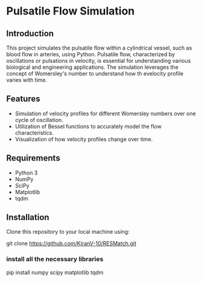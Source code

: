 # Pulsatile Flow Simulation

## Introduction

This project simulates the pulsatile flow within a cylindrical vessel, such as blood flow in arteries, using Python. 
Pulsatile flow, characterized by oscillations or pulsations in velocity, is essential for understanding various biological and engineering applications. 
The simulation leverages the concept of Womersley's number to understand how th evelocity profile varies with time.

## Features

- Simulation of velocity profiles for different Womersley numbers over one cycle of oscillation.
- Utilization of Bessel functions to accurately model the flow characteristics.
- Visualization of how velocity profiles change over time.
## Requirements

- Python 3
- NumPy
- SciPy
- Matplotlib
- tqdm

## Installation

Clone this repository to your local machine using:


git clone https://github.com/KiranV-10/RESMatch.git

### install all the necessary libraries 

pip install numpy scipy matplotlib tqdm






